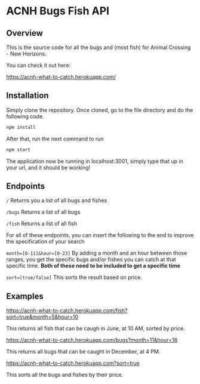 # ACNH Bugs Fish API


## Overview
This is the source code for all the bugs and (most fish) for Animal Crossing - New Horizons.

You can check it out here: 

https://acnh-what-to-catch.herokuapp.com/

## Installation

Simply clone the repository. Once cloned, go to the file directory and do the following code.

```bash
npm install
```

After that, run the next command to run
```bash
npm start
```

The application now be running in localhost:3001, simply type that up in your url, and it should be working!

## Endpoints

``/`` Returns you a list of all bugs and fishes

``/bugs`` Returns a list of all bugs

``/fish`` Returns a list of all fish

For all of these endpoints, you can insert the following to the end to improve the specification of your search

``month=[0-11]&hour=[0-23]`` By adding a month and an hour between those ranges, you get the specific bugs and/or fishes 
you can catch at that specific time. **Both of these need to be included to get a specific time**

``sort=[true/false]`` This sorts the result based on price.

## Examples

https://acnh-what-to-catch.herokuapp.com/fish?sort=true&month=5&hour=10

This returns all fish that can be caugh in June, at 10 AM, sorted by price.

https://acnh-what-to-catch.herokuapp.com/bugs?month=11&hour=16

This returns all bugs that can be caught in December, at 4 PM.

https://acnh-what-to-catch.herokuapp.com?sort=true

This sorts all the bugs and fishes by their price.
